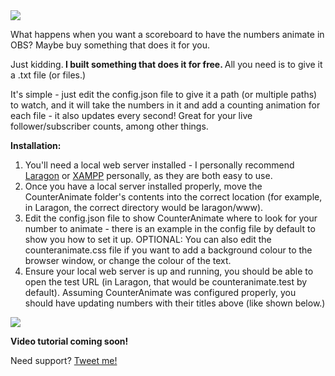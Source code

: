 <img src="https://i.imgur.com/vUvbn2o.png">

<p>What happens when you want a scoreboard to have the numbers animate in OBS? Maybe buy something that does it for you.</p>
</p>Just kidding.<b> I built something that does it for free. </b>All you need is to give it a .txt file (or files.)</p>

<p>It's simple - just edit the config.json file to give it a path (or multiple paths) to watch, and it will take the numbers in it and add a counting animation for each file - it also updates every second! Great for your live follower/subscriber counts, among other things.</p>

<b>Installation:</b>

<ol>
  <li>You'll need a local web server installed - I personally recommend <a href="https://laragon.org/download/index.html">Laragon</a> or <a href="https://www.apachefriends.org/download.html">XAMPP</a> personally, as they are both easy to use.</li>
  <li>Once you have a local server installed properly, move the CounterAnimate folder's contents into the correct location (for example, in Laragon, the correct directory would be laragon/www).</li>
  <li>Edit the config.json file to show CounterAnimate where to look for your number to animate - there is an example in the config file by default to show you how to set it up. OPTIONAL: You can also edit the counteranimate.css file if you want to add a background colour to the browser window, or change the colour of the text.</li>
  <li>Ensure your local web server is up and running, you should be able to open the test URL (in Laragon, that would be counteranimate.test by default). Assuming CounterAnimate was configured properly, you should have updating numbers with their titles above (like shown below.)</li>
</ol>
<img src="https://i.imgur.com/cfO7Nre.png">

<b>Video tutorial coming soon!</b>

<p>Need support? <a href="https://twitter.com/natopower">Tweet me!</a>

